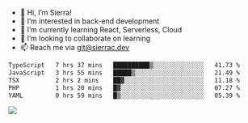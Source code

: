 - 👋 Hi, I’m Sierra!
- 👀 I’m interested in back-end development
- 🌱 I’m currently learning React, Serverless, Cloud
- 💞️ I’m looking to collaborate on learning
- 📫 Reach me via git@sierrac.dev

<!--START_SECTION:waka-->

```txt
TypeScript   7 hrs 37 mins   ██████████▒░░░░░░░░░░░░░░   41.73 %
JavaScript   3 hrs 55 mins   █████▒░░░░░░░░░░░░░░░░░░░   21.49 %
TSX          2 hrs 2 mins    ██▓░░░░░░░░░░░░░░░░░░░░░░   11.18 %
PHP          1 hrs 20 mins   █▓░░░░░░░░░░░░░░░░░░░░░░░   07.27 %
YAML         0 hrs 59 mins   █▒░░░░░░░░░░░░░░░░░░░░░░░   05.39 %
```

<!--END_SECTION:waka-->


![](https://hit.yhype.me/github/profile?user_id=7351311)
